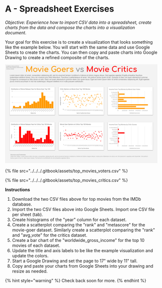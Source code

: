 # A - Spreadsheet Exercises

_Objective: Experience how to import CSV data into a spreadsheet, create charts from the data and compose the charts into a visualization document._   
  
Your goal for this exercise is to create a visualization that looks something like the example below. You will start with the same data and use Google Sheets to create the charts. You can then copy and paste charts into Google Drawing to create a refined composite of the charts. 

![](../../../.gitbook/assets/moviesexample.png)

{% file src="../../../.gitbook/assets/top\_movies\_voters.csv" %}

{% file src="../../../.gitbook/assets/top\_movies\_critics.csv" %}

**Instructions**

1. Download the two CSV files above for top movies from the IMDb database.
2. Import the two CSV files above into Google Sheets. Import one CSV file per sheet \(tab\).
3. Create histograms of the "year" column for each dataset.
4. Create a scatterplot comparing the "rank" and "metascore" for the movie-goer dataset. Similarly create a scatterplot comparing the "rank" and "avg\_vote" for the critics dataset.
5. Create a bar chart of the "worldwide\_gross\_income" for the top 10 movies of each dataset.
6. Update the title and axis labels to be like the example visualization and update the colors.
7. Start a Google Drawing and set the page to 17" wide by 11" tall.
8. Copy and paste your charts from Google Sheets into your drawing and resize as needed.

{% hint style="warning" %}
Check back soon for more.
{% endhint %}



